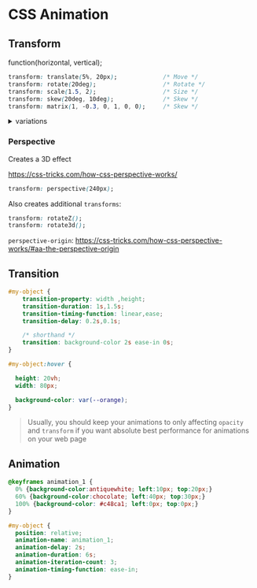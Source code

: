 # CSS Animation

## Transform

function(horizontal, vertical);

```css
transform: translate(5%, 20px);             /* Move */
transform: rotate(20deg);                   /* Rotate */
transform: scale(1.5, 2);                   /* Size */
transform: skew(20deg, 10deg);              /* Skew */
transform: matrix(1, -0.3, 0, 1, 0, 0);     /* Skew */
```

<details>
<summary>variations</summary>

#### Can select and axis
```css
transform: scaleX();
transform: scaleY();
transform: scale();
```

#### Multiple
```css
transform: rotate(45deg) translate(200%);
```

</details>

### Perspective
Creates a 3D effect

https://css-tricks.com/how-css-perspective-works/

```css
transform: perspective(240px);
```

Also creates additional `transforms`:

```css
transform: rotateZ();
transform: rotate3d();
```

`perspective-origin`: https://css-tricks.com/how-css-perspective-works/#aa-the-perspective-origin

## Transition

```css
#my-object {
    transition-property: width ,height;
    transition-duration: 1s,1.5s;
    transition-timing-function: linear,ease;
    transition-delay: 0.2s,0.1s;

    /* shorthand */
    transition: background-color 2s ease-in 0s;
}

#my-object:hover {

  height: 20vh;
  width: 80px;

  background-color: var(--orange);
}
```

> Usually, you should keep your animations to only affecting `opacity` and `transform` if you want absolute best performance for animations on your web page

## Animation

```css
@keyframes animation_1 {
  0% {background-color:antiquewhite; left:10px; top:20px;}
  60% {background-color:chocolate; left:40px; top:30px;}
  100% {background-color: #c48ca1; left:0px; top:0px;}
}

#my-object {
  position: relative;
  animation-name: animation_1;
  animation-delay: 2s;
  animation-duration: 6s;
  animation-iteration-count: 3;
  animation-timing-function: ease-in;
}
```
